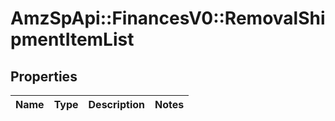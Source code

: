 # AmzSpApi::FinancesV0::RemovalShipmentItemList

## Properties
Name | Type | Description | Notes
------------ | ------------- | ------------- | -------------

